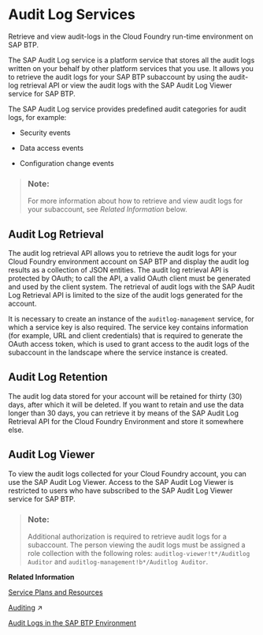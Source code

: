 <!-- loioa9ed392d27c847caa734ffca8c31e7d4 -->

# Audit Log Services

Retrieve and view audit-logs in the Cloud Foundry run-time environment on SAP BTP.

The SAP Audit Log service is a platform service that stores all the audit logs written on your behalf by other platform services that you use. It allows you to retrieve the audit logs for your SAP BTP subaccount by using the audit-log retrieval API or view the audit logs with the SAP Audit Log Viewer service for SAP BTP.

The SAP Audit Log service provides predefined audit categories for audit logs, for example:

-   Security events

-   Data access events

-   Configuration change events


> ### Note:  
> For more information about how to retrieve and view audit logs for your subaccount, see *Related Information* below.



<a name="loioa9ed392d27c847caa734ffca8c31e7d4__section_bpw_y5t_cz"/>

## Audit Log Retrieval

The audit log retrieval API allows you to retrieve the audit logs for your Cloud Foundry environment account on SAP BTP and display the audit log results as a collection of JSON entities. The audit log retrieval API is protected by OAuth; to call the API, a valid OAuth client must be generated and used by the client system. The retrieval of audit logs with the SAP Audit Log Retrieval API is limited to the size of the audit logs generated for the account.

It is necessary to create an instance of the `auditlog-management` service, for which a service key is also required. The service key contains information \(for example, URL and client credentials\) that is required to generate the OAuth access token, which is used to grant access to the audit logs of the subaccount in the landscape where the service instance is created.



<a name="loioa9ed392d27c847caa734ffca8c31e7d4__section_osc_pwt_cz"/>

## Audit Log Retention

The audit log data stored for your account will be retained for thirty \(30\) days, after which it will be deleted. If you want to retain and use the data longer than 30 days, you can retrieve it by means of the SAP Audit Log Retrieval API for the Cloud Foundry Environment and store it somewhere else.



<a name="loioa9ed392d27c847caa734ffca8c31e7d4__section_nfl_st2_3nb"/>

## Audit Log Viewer

To view the audit logs collected for your Cloud Foundry account, you can use the SAP Audit Log Viewer. Access to the SAP Audit Log Viewer is restricted to users who have subscribed to the SAP Audit Log Viewer service for SAP BTP.

> ### Note:  
> Additional authorization is required to retrieve audit logs for a subaccount. The person viewing the audit logs must be assigned a role collection with the following roles: `auditlog-viewer!t*/Auditlog Auditor` and `auditlog-management!b*/Auditlog Auditor`.

**Related Information**  


[Service Plans and Resources](service-plans-and-resources-0393ce3.md "A service plan is a particular type of service (for example, a database configuration) that is available for use.")

[Auditing](https://help.sap.com/viewer/a1317de16a1e41a6b0ff81849d80713c/2024_1_QRC/en-US/ddcb6ed2bb5710148183db80e4aca49b.html "Auditing allows you to monitor and record selected actions performed in the SAP HANA Cloud, SAP HANA database.") :arrow_upper_right:

[Audit Logs in the SAP BTP Environment](https://help.sap.com/viewer/65de2977205c403bbc107264b8eccf4b/Cloud/en-US/f92c86ab11f6474ea5579d839051c334.html)


